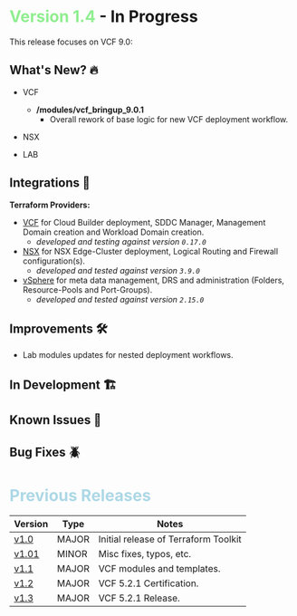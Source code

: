 # <span style="color:lightgreen">Version 1.4</span> - In Progress

This release focuses on VCF 9.0:

## What's New? 🔥

- VCF
  - **/modules/vcf_bringup_9.0.1**
    - Overall rework of base logic for new VCF deployment workflow.

- NSX

- LAB

## Integrations 🤖

**Terraform Providers:**

- [VCF](https://registry.terraform.io/providers/vmware/vcf/latest) for Cloud Builder deployment, SDDC Manager, Management Domain creation and Workload Domain creation.
  - *developed and testing against version `0.17.0`*
- [NSX](https://registry.terraform.io/providers/vmware/nsxt/latest) for NSX Edge-Cluster deployment, Logical Routing and Firewall configuration(s).
  - *developed and tested against version `3.9.0`*
- [vSphere](https://registry.terraform.io/providers/vmware/vsphere/latest) for meta data management, DRS and administration (Folders, Resource-Pools and Port-Groups).
  - *developed and tested against version `2.15.0`*

## Improvements 🛠️

- Lab modules updates for nested deployment workflows.
  
## In Development 🏗️

## Known Issues 🐞

## Bug Fixes 🪲

# <span style="color:lightblue">Previous Releases</span>

| Version | Type | Notes |
|---|---|---|
| [v1.0](/docs/changelog/v1.0.md) | MAJOR | Initial release of Terraform Toolkit |
| [v1.01](/docs/changelog/v1.0.1.md) | MINOR | Misc fixes, typos, etc. |
| [v1.1](/docs/changelog/v1.1.md) | MAJOR | VCF modules and templates. |
| [v1.2](/docs/changelog/v1.2.md) | MAJOR | VCF 5.2.1 Certification.|
| [v1.3](/docs/changelog/v1.3.md) | MAJOR | VCF 5.2.1 Release.|

